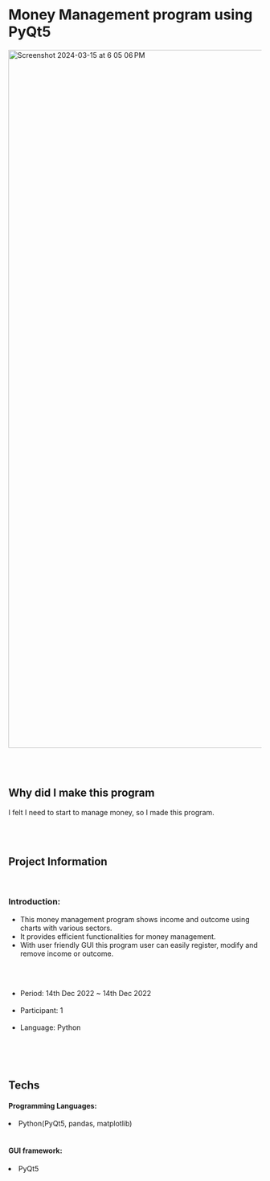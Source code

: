 # Money Management program using PyQt5

<img width="1389" alt="Screenshot 2024-03-15 at 6 05 06 PM" src="https://github.com/TeraSeo/money-managing-program-pyqt5/assets/96968917/92babc8b-21e4-4b82-bed8-9eaf328b6c9c">

<br><br>

## Why did I make this program 
I felt I need to start to manage money, so I made this program. 

<br><br>

## Project Information

<br>

<h3>Introduction: </h3>
<ul>
  <li>This money management program shows income and outcome using charts with various sectors.</li>
  <li>It provides efficient functionalities for money management. </li>
  <li>With user friendly GUI this program user can easily register, modify and remove income or outcome.</li>
</ul>

<br>
<ul>
<br>
  <li>Period: 14th Dec 2022 ~ 14th Dec 2022</li>
<br>
  <li>Participant: 1</li>
<br>
  <li>Language: Python</li>
<br>
</ul>

<br><br>

## Techs

  <h4>Programming Languages:</h4>
  <li>Python(PyQt5, pandas, matplotlib)</li>
  <br>
  <h4>GUI framework:</h4>
  <li>PyQt5</li>
</ul>
